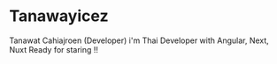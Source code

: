 # Tanawayicez
Tanawat Cahiajroen (Developer)
i'm Thai Developer with Angular, Next, Nuxt Ready for staring !!

